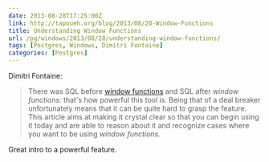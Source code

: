 ```yaml
--- 
date: 2013-08-28T17:25:00Z
link: http://tapoueh.org/blog/2013/08/20-Window-Functions
title: Understanding Window Functions
url: /pg/windows/2013/08/28/understanding-window-functions/
tags: [Postgres, Windows, Dimitri Fontaine]
categories: [Postgres]
---
```


Dimitri Fontaine:

> There was SQL before
> [window functions](http://www.postgresql.org/docs/current/static/tutorial-window.html)
> and SQL after *window functions:* that's how powerful this tool is. Being
> that of a deal breaker unfortunately means that it can be quite hard to
> grasp the feature. This article aims at making it crystal clear so that you
> can begin using it today and are able to reason about it and recognize cases
> where you want to be using *window functions.*

Great intro to a powerful feature.


